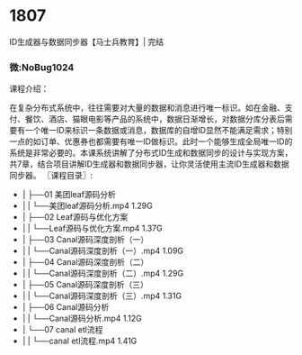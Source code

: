 # 1807
ID生成器与数据同步器【马士兵教育】| 完结
### 微:NoBug1024 


课程介绍：

在复杂分布式系统中，往往需要对大量的数据和消息进行唯一标识。如在金融、支付、餐饮、酒店、猫眼电影等产品的系统中，数据日渐增长，对数据分库分表后需要有一个唯一ID来标识一条数据或消息，数据库的自增ID显然不能满足需求；特别一点的如订单、优惠券也都需要有唯一ID做标识。此时一个能够生成全局唯一ID的系统是非常必要的。本课系统讲解了分布式ID生成和数据同步的设计与实现方案，共7章，结合项目讲解ID生成器和数据同步器，让你灵活使用主流ID生成器和数据同步器。
〖课程目录〗:


- |   ├──01 美团leaf源码分析  
- |   |   └──美团leaf源码分析.mp4  1.29G
- |   ├──02 Leaf源码与优化方案  
- |   |   └──Leaf源码与优化方案.mp4  1.37G
- |   ├──03 Canal源码深度剖析（一）  
- |   |   └──Canal源码深度剖析（一）.mp4  1.09G
- |   ├──04 Canal源码深度剖析（二）  
- |   |   └──Canal源码深度剖析（二）.mp4  1.29G
- |   ├──05 Canal源码深度剖析（三）  
- |   |   └──Canal源码深度剖析（三）.mp4  1.31G
- |   ├──06 Canal源码分析  
- |   |   └──Canal源码分析.mp4  1.12G
- |   └──07 canal etl流程  
- |   |   └──canal etl流程.mp4  1.41G

